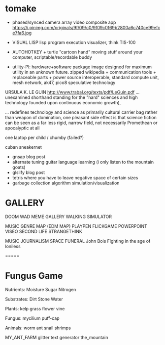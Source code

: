 # tomake
- phased/synced camera array video composite app
https://i.pinimg.com/originals/9f/09/c0/9f09c0f69b2800a6c740ce99efce7fa6.jpg

- VISUAL LISP lisp program execution visualizer, think TIS-100

- AUTOHOTKEY + turtle "cartoon hand" moving stuff around your computer, scriptable/recordable buddy


- utility-PI: hardware+software package image designed for maximum utility in an unknown future. zipped wikipedia + communication tools + replaceable parts + power source
interoperable, standard compute unit, mesh network, ak47, pico8
speculative technology 

URSULA K. LE GUIN http://www.trabal.org/texts/pdf/LeGuin.pdf
... unexamined shorthand standing for the "hard" sciences and high technology founded upon continuous economic growth),

 ... redefines technology and science as primarily cultural carrier bag rather than weapon of domination, one pleasant
side effect is that science fiction can be seen as a far less rigid, narrow
field, not necessarily Promethean or apocalyptic at all

one laptop per child / chumby (failed?)

cuban sneakernet 


- gnsap blog post
- alternate tuning guitar language learning    (i only listen to the mountain goats)
- glslify blog post
- tetris where you have to leave negative space of certain sizes
- garbage collection algorithm simulation/visualization

GALLERY
======
DOOM WAD 
MEME GALLERY
WALKING SIMULATOR

MUSIC GENRE MAP
(EDM MAP)
PLAYPEN
FLICKGAME
POWERPOINT
VISEO
SECOND LIFE
STRANGETHINK

MUSIC JOURNALISM
SPACE FUNERAL
John Bois
Fighting in the age of loniless 

=====

Fungus Game
====


Nutrients:
Moisture
Sugar
Nitrogen


Substrates:
Dirt
Stone
Water

Plants:
kelp
grass
flower
vine

Fungus:
mycilium
puff-cap


Animals:
worm
ant
snail
shrimps


MY_ANT_FARM
glitter text generator
the_mountain
